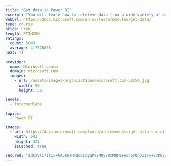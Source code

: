 ```yaml
---
title: "Get data in Power BI"
excerpt: "You will learn how to retrieve data from a wide variety of data sources, including Microsoft Excel, relational databases, and NoSQL data stores. You will also learn how to improve performance while retrieving data."
webUrl: https://docs.microsoft.com/en-us/learn/modules/get-data/
type: course
price: Free
length: PT1H25M
ratings:
  count: 5043
  average: 4.7576838
heat: 71

provider:
  name: Microsoft Learn
  domain: microsoft.com
  images:
    - url: /assets/images/organizations/microsoft.com-50x50.jpg
      width: 50
      height: 50

levels:
  - Intermediate

topics:
  - Power BI

images:
  - url: https://docs.microsoft.com/learn/achievements/get-data-social.png
    width: 643
    height: 321
    isCached: true

secured: "idCaVFi7itii+hA5k6THKduBiqyqM9vM8y79zMQPmFeorbrQnD3ivy+83PO2IwqqEpOwBHomVLpmrl6OBBuf74UnZTRRiWfzaobBDQ4NFrX5d3TF+cxjkLm5pNlOjMqpZ+04PgK8LXuNoS8R/MTNvVeaKcyvBzFao3pyZyh03jz1pYQRMM1rR0+yxwvuPEhEj9nzHuLlHy6Avz167rwL7AN6Iiw6g+eJyN1xMTtQwtp1DqIz6ZX1fZgiVs2DibAWogCeTux2mXKlPUiAETY077doEMrmCqkOi1oKD1f7XUlEz8igT/A7K8O7HjOzfWApoC59E/IUI6xl419w5HGbMF11msX7+CUOCf31dYydMzMsDCuBeIa7/J/Bnh1OiexKHmOPoP8dX4HnuSymqyg19AqK2Hnrubk3BgF9H5cCdSQ=;QveCk9DZSfUZ0JrgfeuogQ=="
---
```



